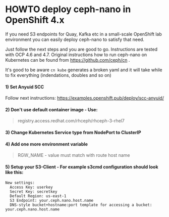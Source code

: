# HOWTO deploy ceph-nano in OpenShift 4.x
If you need S3 endpoints for Quay, Kafka etc in a small-scale OpenShift lab environment you can easily deploy ceph-nano to satisfy that need.

Just follow the next steps and you are good to go. Instructions are tested with OCP 4.6 and 4.7.
Original instructions how to run ceph-nano on Kubernetes can be found from https://github.com/ceph/cn .

It's good to be aware `cn kube` generates a broken yaml and it will take while to fix everything (indendations, doubles and so on)

#### 1) Set Anyuid SCC 
Follow next instructions: https://examples.openshift.pub/deploy/scc-anyuid/ 

#### 2) Don't use default container image - Use: 
> registry.access.redhat.com/rhceph/rhceph-3-rhel7

#### 3) Change Kubernetes Service type from NodePort to ClusterIP

#### 4) Add one more environment variable
> RGW_NAME - value must match with route host name

#### 5) Setup your S3-Client - For example s3cmd configuration should look like this:
```
New settings:
  Access Key: userkey
  Secret Key: secretkey
  Default Region: us-east-1
  S3 Endpoint: your.ceph.nano.host.name
  DNS-style bucket+hostname:port template for accessing a bucket: your.ceph.nano.host.name
```
